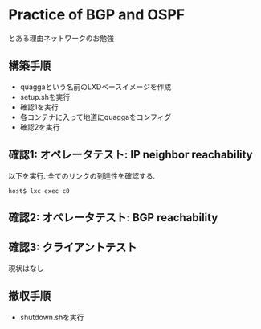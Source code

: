 
# Practice of BGP and OSPF

とある理由ネットワークのお勉強

## 構築手順

- quaggaという名前のLXDベースイメージを作成
- setup.shを実行
- 確認1を実行
- 各コンテナに入って地道にquaggaをコンフィグ
- 確認2を実行

## 確認1: オペレータテスト: IP neighbor reachability

以下を実行. 全てのリンクの到達性を確認する.

```
host$ lxc exec c0
```

## 確認2: オペレータテスト: BGP reachability

## 確認3: クライアントテスト

現状はなし

## 撤収手順

- shutdown.shを実行


